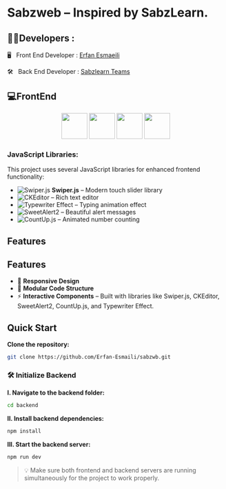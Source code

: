 # Sabzweb – Inspired by SabzLearn.

<h2>👨‍💻Developers :</h2>

<p>🖥 &nbsp; Front End Developer : <a href="https://github.com/Erfan-Esmaili">Erfan Esmaeili</a></p>
<p>🛠️ &nbsp; Back End Developer : <a href="https://sabzlearn.ir">Sabzlearn Teams</a></p>

<h2>💻FrontEnd</h2>

<p align="center">
  <img src="https://cdn.jsdelivr.net/gh/devicons/devicon/icons/html5/html5-original.svg" width="60" />
  <img src="https://cdn.jsdelivr.net/gh/devicons/devicon/icons/css3/css3-original.svg" width="60" />
  <img src="https://cdn.jsdelivr.net/gh/devicons/devicon/icons/javascript/javascript-original.svg" width="60" />
  <img src="https://cdn.jsdelivr.net/gh/devicons/devicon/icons/bootstrap/bootstrap-original.svg" width="60" />
</p>



### JavaScript Libraries:
This project uses several JavaScript libraries for enhanced frontend functionality:

- ![Swiper.js](https://img.shields.io/badge/Swiper.js-6DA1F2?style=for-the-badge&logo=swiper&logoColor=white) **Swiper.js** – Modern touch slider library
- ![CKEditor](https://img.shields.io/badge/CKEditor-5-brightgreen) – Rich text editor
- ![Typewriter Effect](https://img.shields.io/badge/Typewriter--Effect-blue) – Typing animation effect
- ![SweetAlert2](https://img.shields.io/badge/SweetAlert2-orange) – Beautiful alert messages
- ![CountUp.js](https://img.shields.io/badge/CountUp.js-yellow) – Animated number counting


## Features

## Features

- 📱 **Responsive Design**
- 🧩 **Modular Code Structure**
- ⚡ **Interactive Components** – Built with libraries like Swiper.js, CKEditor, SweetAlert2, CountUp.js, and Typewriter Effect.  


## Quick Start

**Clone the repository:**

```bash
git clone https://github.com/Erfan-Esmaili/sabzwb.git
```



### 🛠️ Initialize Backend

**I. Navigate to the backend folder:**

```bash
cd backend
```

**II. Install backend dependencies:**

```bash
npm install
```

**III. Start the backend server:**

```bash
npm run dev
```

> 💡 Make sure both frontend and backend servers are running simultaneously for the project to work properly.
